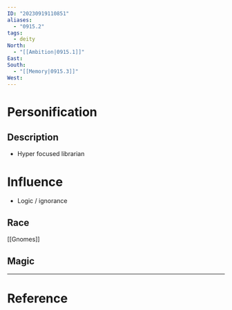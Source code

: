 ```yaml
---
ID: "20230919110851"
aliases:
  - "0915.2"
tags:
  - deity
North:
  - "[[Ambition|0915.1]]"
East: 
South:
  - "[[Memory|0915.3]]"
West:
---
```

# Personification

## Description

- Hyper focused librarian

# Influence

- Logic / ignorance

## Race

[[Gnomes]]

## Magic

---

# Reference
